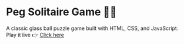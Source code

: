 # Peg Solitaire Game 🧠🎯

A classic glass ball puzzle game built with HTML, CSS, and JavaScript.  
Play it live 👉 [Click here](https://ramyasri123gandham.github.io/Peg-Solitare/)
